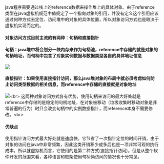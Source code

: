 java程序需要通过栈上的reference数据来操作堆上的具体对象。由于reference类型在java虚拟机规范中值规定了一个指向对象的引用，并没有定义这个引用应该通过何种方式去定位、访问堆中的对象的具体位置，所以对象访问方式也是取决于虚拟机实现而定的。
#### 对象访问方式目前主流的有两种：句柄和直接指针
#### 句柄：java堆中将会划分一块内存来作为句柄池，reference中存储的就是对象的句柄地址，而句柄中包含了对象实例数据与数据类型各自的具体地址信息
![](http://img.my.csdn.net/uploads/201209/26/1348659242_7055.jpg)
#### 直接指针：如果使用直接指针访问，那么java堆对象的布局中就必须考虑如何防止访问类型数据的相关信息，而reference中存储的直接就是对象地址
![](http://img.my.csdn.net/uploads/201209/26/1348658605_5211.jpg)\<br>
这两种对象访问方式各有优势，使用句柄来访问的最大好处就是reference中存储的是稳定的句柄地址，在对象被移动（垃圾收集时移动对象是非常普遍的行为）时只会改变句柄中的实例数据指针，而reference本身不需要修改。\<br>
#### 优缺点
使用指针访问方式最大好处就是速度快，它节省了一次指针定位的时间开销，由于对象的访问在java中非常频繁，因此这类开销积少成多后也是一项非常可观的执行成本，所以就虚拟机而言，它使用的是第二种方式(直接指针访问)，但是从整个软件开发的范围来看，各种语言和框架使用句柄俩访问的情况也十分常见。
